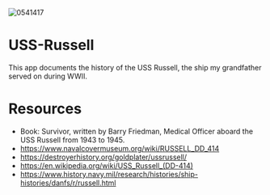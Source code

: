 ![0541417](https://user-images.githubusercontent.com/67195932/111854434-43242100-88ed-11eb-8893-9013fb3adb7d.jpg)
# USS-Russell
This app documents the history of the USS Russell, the ship my grandfather served on during WWII.

# Resources
* Book: Survivor, written by Barry Friedman, Medical Officer aboard the USS Russell from 1943 to 1945.
* https://www.navalcovermuseum.org/wiki/RUSSELL_DD_414
* https://destroyerhistory.org/goldplater/ussrussell/
* https://en.wikipedia.org/wiki/USS_Russell_(DD-414)
* https://www.history.navy.mil/research/histories/ship-histories/danfs/r/russell.html

